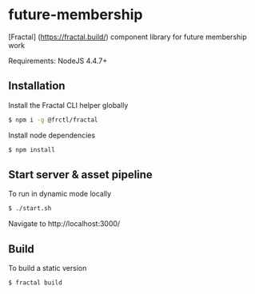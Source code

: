 # future-membership

[Fractal] (https://fractal.build/) component library for future membership work

Requirements: NodeJS 4.4.7+

## Installation

Install the Fractal CLI helper globally

```sh
$ npm i -g @frctl/fractal
```

Install node dependencies

```sh
$ npm install
```

## Start server & asset pipeline

To run in dynamic mode locally

```sh
$ ./start.sh
```

Navigate to http://localhost:3000/

## Build

To build a static version

```sh
$ fractal build
```
